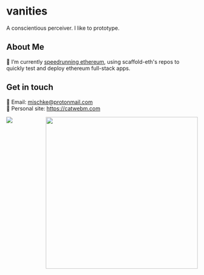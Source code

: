 # vanities
A conscientious perceiver. I like to prototype.

## About Me 
🔭 I’m currently <a href="https://github.com/vanities/speedrun-ethereum">speedrunning ethereum</a>, using scaffold-eth's repos to quickly test and deploy ethereum full-stack apps.<br>

## Get in touch
📧 Email: [mischke@protonmail.com](mailto:mischke@protonmail.com)<br>
🤠 Personal site: https://catwebm.com

<img align="left" src="https://github-readme-stats.vercel.app/api/top-langs/?username=vanities&layout=compact&theme=dracula"/>
<img align="right" src='https://github-readme-stats.vercel.app/api?username=vanities&show_icons=true&theme=dracula&hide_title=true&count_private=true' width=400/>

